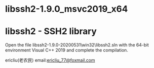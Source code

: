 # libssh2-1.9.0_msvc2019_x64

libssh2 - SSH2 library
======================

Open the file libssh2-1.9.0-20200531\win32\libssh2.sln with the 64-bit environment Visual C++ 2019 and complete the compilation.


ericliu(老农民)
email:ericliu_77@foxmail.com